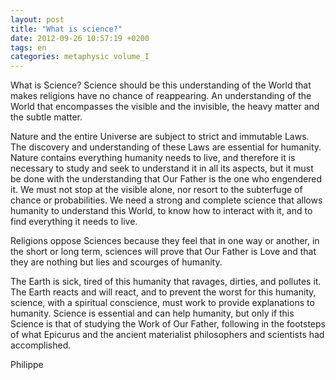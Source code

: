 ```yaml
---
layout: post
title: "What is science?"
date: 2012-09-26 10:57:19 +0200
tags: en
categories: metaphysic volume_I
---
```

What is Science? Science should be this understanding of the World that makes religions have no chance of reappearing. An understanding of the World that encompasses the visible and the invisible, the heavy matter and the subtle matter.

Nature and the entire Universe are subject to strict and immutable Laws. The discovery and understanding of these Laws are essential for humanity. Nature contains everything humanity needs to live, and therefore it is necessary to study and seek to understand it in all its aspects, but it must be done with the understanding that Our Father is the one who engendered it. We must not stop at the visible alone, nor resort to the subterfuge of chance or probabilities. We need a strong and complete science that allows humanity to understand this World, to know how to interact with it, and to find everything it needs to live.

Religions oppose Sciences because they feel that in one way or another, in the short or long term, sciences will prove that Our Father is Love and that they are nothing but lies and scourges of humanity.

The Earth is sick, tired of this humanity that ravages, dirties, and pollutes it. The Earth reacts and will react, and to prevent the worst for this humanity, science, with a spiritual conscience, must work to provide explanations to humanity. Science is essential and can help humanity, but only if this Science is that of studying the Work of Our Father, following in the footsteps of what Epicurus and the ancient materialist philosophers and scientists had accomplished.

Philippe

<!-- This work is licensed under a Creative Commons Attribution-NonCommercial 4.0 International License. -->